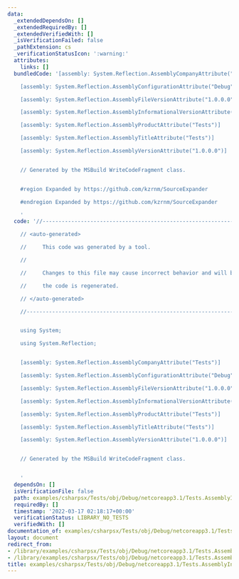 ```yaml
---
data:
  _extendedDependsOn: []
  _extendedRequiredBy: []
  _extendedVerifiedWith: []
  _isVerificationFailed: false
  _pathExtension: cs
  _verificationStatusIcon: ':warning:'
  attributes:
    links: []
  bundledCode: '[assembly: System.Reflection.AssemblyCompanyAttribute("Tests")]

    [assembly: System.Reflection.AssemblyConfigurationAttribute("Debug")]

    [assembly: System.Reflection.AssemblyFileVersionAttribute("1.0.0.0")]

    [assembly: System.Reflection.AssemblyInformationalVersionAttribute("1.0.0")]

    [assembly: System.Reflection.AssemblyProductAttribute("Tests")]

    [assembly: System.Reflection.AssemblyTitleAttribute("Tests")]

    [assembly: System.Reflection.AssemblyVersionAttribute("1.0.0.0")]


    // Generated by the MSBuild WriteCodeFragment class.


    #region Expanded by https://github.com/kzrnm/SourceExpander

    #endregion Expanded by https://github.com/kzrnm/SourceExpander

    '
  code: '//------------------------------------------------------------------------------

    // <auto-generated>

    //     This code was generated by a tool.

    //

    //     Changes to this file may cause incorrect behavior and will be lost if

    //     the code is regenerated.

    // </auto-generated>

    //------------------------------------------------------------------------------


    using System;

    using System.Reflection;


    [assembly: System.Reflection.AssemblyCompanyAttribute("Tests")]

    [assembly: System.Reflection.AssemblyConfigurationAttribute("Debug")]

    [assembly: System.Reflection.AssemblyFileVersionAttribute("1.0.0.0")]

    [assembly: System.Reflection.AssemblyInformationalVersionAttribute("1.0.0")]

    [assembly: System.Reflection.AssemblyProductAttribute("Tests")]

    [assembly: System.Reflection.AssemblyTitleAttribute("Tests")]

    [assembly: System.Reflection.AssemblyVersionAttribute("1.0.0.0")]


    // Generated by the MSBuild WriteCodeFragment class.


    '
  dependsOn: []
  isVerificationFile: false
  path: examples/csharpsx/Tests/obj/Debug/netcoreapp3.1/Tests.AssemblyInfo.cs
  requiredBy: []
  timestamp: '2022-03-17 02:18:17+00:00'
  verificationStatus: LIBRARY_NO_TESTS
  verifiedWith: []
documentation_of: examples/csharpsx/Tests/obj/Debug/netcoreapp3.1/Tests.AssemblyInfo.cs
layout: document
redirect_from:
- /library/examples/csharpsx/Tests/obj/Debug/netcoreapp3.1/Tests.AssemblyInfo.cs
- /library/examples/csharpsx/Tests/obj/Debug/netcoreapp3.1/Tests.AssemblyInfo.cs.html
title: examples/csharpsx/Tests/obj/Debug/netcoreapp3.1/Tests.AssemblyInfo.cs
---
```

